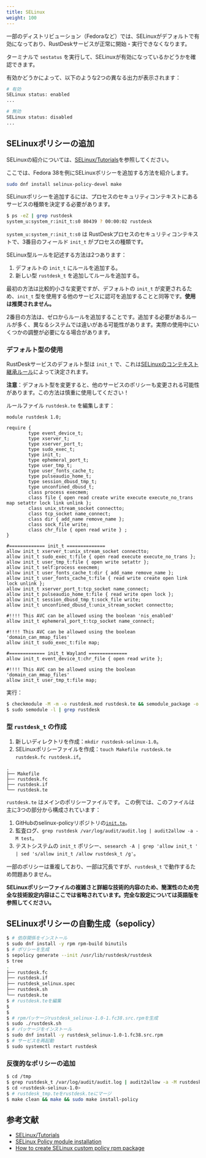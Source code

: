 ```yaml
---
title: SELinux
weight: 100
---
```


一部のディストリビューション（Fedoraなど）では、SELinuxがデフォルトで有効になっており、RustDeskサービスが正常に開始・実行できなくなります。

ターミナルで `sestatus` を実行して、SELinuxが有効になっているかどうかを確認できます。

有効かどうかによって、以下のような2つの異なる出力が表示されます：

```sh
# 有効
SELinux status: enabled
...

# 無効
SELinux status: disabled
...
```

## SELinuxポリシーの追加

SELinuxの紹介については、[SELinux/Tutorials](https://wiki.gentoo.org/wiki/SELinux/Tutorials)を参照してください。

ここでは、Fedora 38を例にSELinuxポリシーを追加する方法を紹介します。

```sh
sudo dnf install selinux-policy-devel make
```

SELinuxポリシーを追加するには、プロセスのセキュリティコンテキストにあるサービスの種類を決定する必要があります。

```sh
$ ps -eZ | grep rustdesk
system_u:system_r:init_t:s0 80439 ? 00:00:02 rustdesk
```

`system_u:system_r:init_t:s0` は RustDeskプロセスのセキュリティコンテキストで、3番目のフィールド `init_t` がプロセスの種類です。

SELinux型ルールを記述する方法は2つあります：

1. デフォルトの `init_t` にルールを追加する。
2. 新しい型 `rustdesk_t` を追加してルールを追加する。

最初の方法は比較的小さな変更ですが、デフォルトの `init_t` が変更されるため、`init_t` 型を使用する他のサービスに認可を追加することと同等です。**使用は推奨されません。**

2番目の方法は、ゼロからルールを追加することです。追加する必要があるルールが多く、異なるシステムでは違いがある可能性があります。実際の使用中にいくつかの調整が必要になる場合があります。

### デフォルト型の使用

RustDeskサービスのデフォルト型は `init_t` で、これは[SELinuxのコンテキスト継承ルール](https://wiki.gentoo.org/wiki/SELinux/Tutorials/How_does_a_process_get_into_a_certain_context)によって決定されます。

**注意**：デフォルト型を変更すると、他のサービスのポリシーも変更される可能性があります。この方法は慎重に使用してください！

ルールファイル `rustdesk.te` を編集します：

```text
module rustdesk 1.0;

require {
        type event_device_t;
        type xserver_t;
        type xserver_port_t;
        type sudo_exec_t;
        type init_t;
        type ephemeral_port_t;
        type user_tmp_t;
        type user_fonts_cache_t;
        type pulseaudio_home_t;
        type session_dbusd_tmp_t;
        type unconfined_dbusd_t;
        class process execmem;
        class file { open read create write execute execute_no_trans map setattr lock link unlink };
        class unix_stream_socket connectto;
        class tcp_socket name_connect;
        class dir { add_name remove_name };
        class sock_file write;
        class chr_file { open read write } ;
}

#============= init_t ==============
allow init_t xserver_t:unix_stream_socket connectto;
allow init_t sudo_exec_t:file { open read execute execute_no_trans };
allow init_t user_tmp_t:file { open write setattr };
allow init_t self:process execmem;
allow init_t user_fonts_cache_t:dir { add_name remove_name };
allow init_t user_fonts_cache_t:file { read write create open link lock unlink };
allow init_t xserver_port_t:tcp_socket name_connect;
allow init_t pulseaudio_home_t:file { read write open lock };
allow init_t session_dbusd_tmp_t:sock_file write;
allow init_t unconfined_dbusd_t:unix_stream_socket connectto;

#!!!! This AVC can be allowed using the boolean 'nis_enabled'
allow init_t ephemeral_port_t:tcp_socket name_connect;

#!!!! This AVC can be allowed using the boolean 'domain_can_mmap_files'
allow init_t sudo_exec_t:file map;

#============= init_t Wayland ==============
allow init_t event_device_t:chr_file { open read write };

#!!!! This AVC can be allowed using the boolean 'domain_can_mmap_files'
allow init_t user_tmp_t:file map;

```

実行：

```sh
$ checkmodule -M -m -o rustdesk.mod rustdesk.te && semodule_package -o rustdesk.pp -m rustdesk.mod && sudo semodule -i rustdesk.pp
$ sudo semodule -l | grep rustdesk
```

### 型 `rustdesk_t` の作成

1. 新しいディレクトリを作成：`mkdir rustdesk-selinux-1.0`。
2. SELinuxポリシーファイルを作成：`touch Makefile rustdesk.te rustdesk.fc rustdesk.if`。

```text
.
├── Makefile
├── rustdesk.fc
├── rustdesk.if
└── rustdesk.te
```

`rustdesk.te` はメインのポリシーファイルです。
この例では、このファイルは主に3つの部分から構成されています：

1. GitHubのselinux-policyリポジトリの[`init.te`](https://github.com/fedora-selinux/selinux-policy/blob/rawhide/policy/modules/system/init.te)。
2. 監査ログ、`grep rustdesk /var/log/audit/audit.log | audit2allow -a -M test`。
3. テストシステムの `init_t` ポリシー、`sesearch -A | grep 'allow init_t ' | sed 's/allow init_t /allow rustdesk_t /g'`。

一部のポリシーは重複しており、一部は冗長ですが、`rustdesk_t` で動作するため問題ありません。

**SELinuxポリシーファイルの複雑さと詳細な技術的内容のため、簡潔性のため完全な技術設定内容はここでは省略されています。完全な設定については英語版を参照してください。**

## SELinuxポリシーの自動生成（sepolicy）

```sh
$ # 依存関係をインストール
$ sudo dnf install -y rpm rpm-build binutils
$ # ポリシーを生成
$ sepolicy generate --init /usr/lib/rustdesk/rustdesk
$ tree
.
├── rustdesk.fc
├── rustdesk.if
├── rustdesk_selinux.spec
├── rustdesk.sh
└── rustdesk.te
$ # rustdesk.teを編集
$
$
$ # rpmパッケージrustdesk_selinux-1.0-1.fc38.src.rpmを生成
$ sudo ./rustdesk.sh
$ # パッケージをインストール
$ sudo dnf install -y rustdesk_selinux-1.0-1.fc38.src.rpm
$ # サービスを再起動
$ sudo systemctl restart rustdesk
```

### 反復的なポリシーの追加

```sh
$ cd /tmp
$ grep rustdesk_t /var/log/audit/audit.log | audit2allow -a -M rustdesk_tmp
$ cd <rustdesk-selinux-1.0>
$ # rustdesk_tmp.teをrustdesk.teにマージ
$ make clean && make && sudo make install-policy
```

## 参考文献

- [SELinux/Tutorials](https://wiki.gentoo.org/wiki/SELinux/Tutorials)
- [SELinux Policy module installation](https://fedoraproject.org/wiki/SELinux/IndependentPolicy#SELinux_Policy_module_installation)
- [How to create SELinux custom policy rpm package](https://lukas-vrabec.com/index.php/2015/07/07/how-to-create-selinux-custom-policy-rpm-package/)